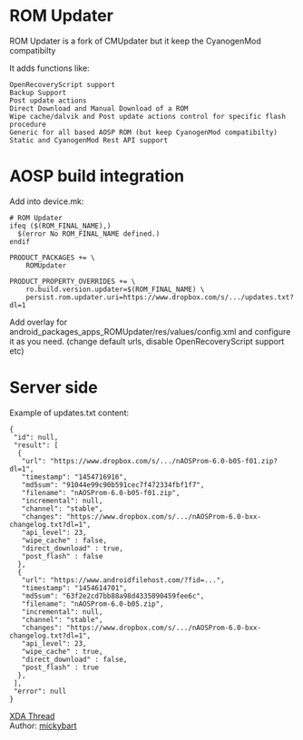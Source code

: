 ROM Updater
====================

ROM Updater is a fork of CMUpdater but it keep the CyanogenMod compatibilty<br>

It adds functions like:

    OpenRecoveryScript support
    Backup Support
    Post update actions
    Direct Download and Manual Download of a ROM
    Wipe cache/dalvik and Post update actions control for specific flash procedure
    Generic for all based AOSP ROM (but keep CyanogenMod compatibilty)
    Static and CyanogenMod Rest API support

AOSP build integration
====================

Add into device.mk:

    # ROM Updater
    ifeq ($(ROM_FINAL_NAME),)
      $(error No ROM_FINAL_NAME defined.)
    endif
    
    PRODUCT_PACKAGES += \
        ROMUpdater
    
    PRODUCT_PROPERTY_OVERRIDES += \
        ro.build.version.updater=$(ROM_FINAL_NAME) \
        persist.rom.updater.uri=https://www.dropbox.com/s/.../updates.txt?dl=1

Add overlay for android_packages_apps_ROMUpdater/res/values/config.xml and configure it as you need. (change default urls, disable OpenRecoveryScript support etc)


Server side
====================

Example of updates.txt content:

    {
     "id": null, 
     "result": [
      {
       "url": "https://www.dropbox.com/s/.../nAOSProm-6.0-b05-f01.zip?dl=1", 
       "timestamp": "1454716916", 
       "md5sum": "91044e99c90b591cec7f472334fbf1f7", 
       "filename": "nAOSProm-6.0-b05-f01.zip", 
       "incremental": null, 
       "channel": "stable", 
       "changes": "https://www.dropbox.com/s/.../nAOSProm-6.0-bxx-changelog.txt?dl=1", 
       "api_level": 23,
       "wipe_cache" : false,
       "direct_download" : true,
       "post_flash" : false
      },
      {
       "url": "https://www.androidfilehost.com/?fid=...", 
       "timestamp": "1454614701", 
       "md5sum": "63f2e2cd7bb88a98d4335090459fee6c", 
       "filename": "nAOSProm-6.0-b05.zip", 
       "incremental": null, 
       "channel": "stable", 
       "changes": "https://www.dropbox.com/s/.../nAOSProm-6.0-bxx-changelog.txt?dl=1", 
       "api_level": 23,
       "wipe_cache" : true,
       "direct_download" : false,
       "post_flash" : true
      },
     ], 
     "error": null
    }

[XDA Thread](http://forum.xda-developers.com/xperia-s/s-development/rom-naosprom-xperia-s-t2958516) <br>
Author:
[mickybart](http://forum.xda-developers.com/member.php?u=6043081)

